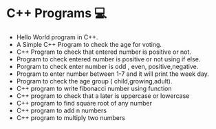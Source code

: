 # C++ Programs 💻
- Hello World program in C++.
- A Simple C++ Program to check the age for voting.
- C++ Program to check that entered number is positive or not.
- Program to check entered number is positive or not using if else.
- Porgram to check enter number is odd , even, positive,negative.
- Program to enter number between 1-7 and it will print the week day.
- Program to check the age group ( child,growing,adult).
- C++ program to write fibonacci number using function
- C++ program to check that a later is uppercase or lowercase
- C++ program to find square root of any number
- C++ program to add n numbers
- C++ program to multiply two numbers
